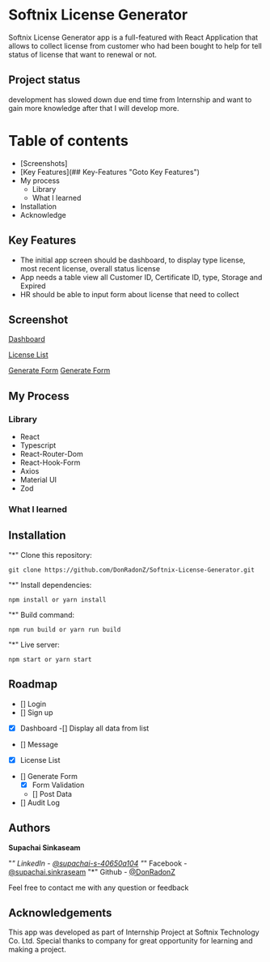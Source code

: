 # Softnix License Generator

Softnix License Generator app is a full-featured with React Application that allows to collect license from customer who had been bought to help for tell status of license that want to renewal or not.

## Project status

development has slowed down due end time from Internship and want to gain more knowledge after that I will develop more. 
   

# Table of contents

* [Screenshots]
* [Key Features](## Key-Features "Goto Key Features")
* My process
    * Library
    * What I learned
* Installation
* Acknowledge

## Key Features
* The initial app screen  should be dashboard, to display type license, most recent license, overall status license
* App needs a table view all Customer ID, Certificate ID, type, Storage and Expired
* HR should be able to input form about license that need to collect




## Screenshot

[Dashboard]("../../screenshot/Dashboard.jpg" "Dashboard")

[License List]("../../screenshot/LicenseList.jpg" "License List")

[Generate Form]("../../screenshot/GenerateForm1.jpg" "Generate Form")
[Generate Form]("../../screenshot/GenerateForm2.jpg")

## My Process

### Library

* React
* Typescript
* React-Router-Dom
* React-Hook-Form
* Axios
* Material UI
* Zod

### What I learned

## Installation

"*" Clone this repository:

```
git clone https://github.com/DonRadonZ/Softnix-License-Generator.git
```

"*" Install dependencies:

```
npm install or yarn install
```

"*" Build command:

```
npm run build or yarn run build
```

"*" Live server:

```
npm start or yarn start
```

## Roadmap
- [] Login
- [] Sign up
- [x] Dashboard
    -[] Display all data from list
- [] Message
- [x] License List
- [] Generate Form
    - [x] Form Validation
    - [] Post Data
- [] Audit Log


## Authors

 **Supachai Sinkaseam**

 "*" LinkedIn - [@supachai-s-40650a104](https://www.linkedin.com/in/supachai-s-40650a104/)
 "*" Facebook - [@supachai.sinkraseam](https://www.facebook.com/supachai.sinkraseam)
 "*" Github - [@DonRadonZ](https://github.com/DonRadonZ)

Feel free to contact me with any question or feedback

## Acknowledgements

This app was developed as part of Internship Project at Softnix Technology Co. Ltd. Special thanks to company for great opportunity for learning and making a project.